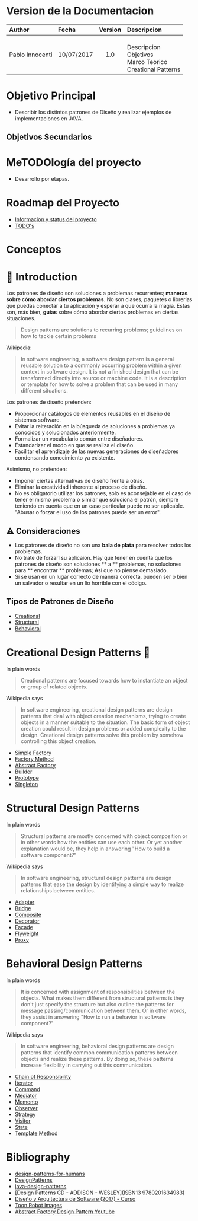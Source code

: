 # Version de la Documentacion
| Author          | Fecha       | Version | Descripcion                                   |
|:--------------- |:----------- |:-------:|:--------------------------------------------- |
| Pablo Innocenti | 10/07/2017  | 1.0     | <br>Descripcion<br>Objetivos<br>Marco Teorico<br>Creational Patterns |

# Objetivo Principal

* Describir los distintos patrones de Diseño y realizar ejemplos de implementaciones en JAVA.

## Objetivos Secundarios

# MeTODOlogía del proyecto
* Desarrollo por etapas.

# Roadmap del Proyecto
* [Informacion y status del proyecto](Documentacion/project.md)
* [TODO's](Documentacion/TODO.md)

# Conceptos

:rocket: Introduction
=================

Los patrones de diseño son soluciones a problemas recurrentes; **maneras sobre cómo abordar ciertos problemas**. No son clases, paquetes o librerias que puedas conectar a tu aplicación y esperar a que ocurra la magia. Estas son, más bien, **guias** sobre cómo abordar ciertos problemas en ciertas situaciones.

> Design patterns are solutions to recurring problems; guidelines on how to tackle certain problems

Wikipedia:

> In software engineering, a software design pattern is a general reusable solution to a commonly occurring problem within a given context in software design. It is not a finished design that can be transformed directly into source or machine code. It is a description or template for how to solve a problem that can be used in many different situations.

Los patrones de diseño pretenden:

- Proporcionar catálogos de elementos reusables en el diseño de sistemas software.
- Evitar la reiteración en la búsqueda de soluciones a problemas ya conocidos y solucionados anteriormente.
- Formalizar un vocabulario común entre diseñadores.
- Estandarizar el modo en que se realiza el diseño.
- Facilitar el aprendizaje de las nuevas generaciones de diseñadores condensando conocimiento ya existente.

Asimismo, no pretenden:
- Imponer ciertas alternativas de diseño frente a otras.
- Eliminar la creatividad inherente al proceso de diseño.
- No es obligatorio utilizar los patrones, solo es aconsejable en el caso de tener el mismo problema o similar que soluciona el patrón, siempre teniendo en cuenta que en un caso particular puede no ser aplicable. "Abusar o forzar el uso de los patrones puede ser un error".

:warning: Consideraciones
-----------------
- Los patrones de diseño no son una **bala de plata** para resolver todos los problemas.
- No trate de forzarl su aplicaion. Hay que tener en cuenta que los patrones de diseño son soluciones ** a ** problemas, no soluciones para ** encontrar ** problemas; Así que no piense demasiado.
- Si se usan en un lugar correcto de manera correcta, pueden ser o bien un salvador o resultar en un lío horrible con el código.

Tipos de Patrones de Diseño
-----------------

* [Creational](#creational-design-patterns)
* [Structural](#structural-design-patterns)
* [Behavioral](#behavioral-design-patterns)

Creational Design Patterns :hammer:
==========================

In plain words
> Creational patterns are focused towards how to instantiate an object or group of related objects.

Wikipedia says
> In software engineering, creational design patterns are design patterns that deal with object creation mechanisms, trying to create objects in a manner suitable to the situation. The basic form of object creation could result in design problems or added complexity to the design. Creational design patterns solve this problem by somehow controlling this object creation.

 * [Simple Factory](Documentacion/Creational/SimpleFactory.md)
 * [Factory Method](Documentacion/Creational/FactoryMethod.md)
 * [Abstract Factory](Documentacion/Creational/AbstractFactory.md)
 * [Builder](Documentacion/TODO.md)
 * [Prototype](Documentacion/TODO.md)
 * [Singleton](Documentacion/TODO.md)

Structural Design Patterns
==========================

In plain words
> Structural patterns are mostly concerned with object composition or in other words how the entities can use each other. Or yet another explanation would be, they help in answering "How to build a software component?"

Wikipedia says
> In software engineering, structural design patterns are design patterns that ease the design by identifying a simple way to realize relationships between entities.

 * [Adapter](Documentacion/TODO.md)
 * [Bridge](Documentacion/TODO.md)
 * [Composite](Documentacion/TODO.md)
 * [Decorator](Documentacion/TODO.md)
 * [Facade](Documentacion/TODO.md)
 * [Flyweight](Documentacion/TODO.md)
 * [Proxy](Documentacion/TODO.md)

Behavioral Design Patterns
==========================

In plain words
> It is concerned with assignment of responsibilities between the objects. What makes them different from structural patterns is they don't just specify the structure but also outline the patterns for message passing/communication between them. Or in other words, they assist in answering "How to run a behavior in software component?"

Wikipedia says
> In software engineering, behavioral design patterns are design patterns that identify common communication patterns between objects and realize these patterns. By doing so, these patterns increase flexibility in carrying out this communication.

* [Chain of Responsibility](Documentacion/TODO.md)
* [Iterator](Documentacion/TODO.md)
* [Command](Documentacion/TODO.md)
* [Mediator](Documentacion/TODO.md)
* [Memento](Documentacion/TODO.md)
* [Observer](Documentacion/TODO.md)
* [Strategy](Documentacion/TODO.md)
* [Visitor](Documentacion/TODO.md)
* [State](Documentacion/TODO.md)
* [Template Method](Documentacion/TODO.md)

# Bibliography
* [design-patterns-for-humans](https://github.com/kamranahmedse/design-patterns-for-humans/blob/master/README.md#-simple-factory)
* [DesignPatterns](https://github.com/OmarElGabry/DesignPatterns)
* [java-design-patterns](https://github.com/iluwatar/java-design-patterns/tree/master/abstract-factory)
* [Design Patterns CD - ADDISON - WESLEY](ISBN13 9780201634983)
* [Diseño y Arquitectura de Software (2017) - Curso](http://www.uai.edu.ar)
* [Toon Robot images](http://tooncharacters.com)
* [Abstract Factory Design Pattern Youtube](https://www.youtube.com/watch?v=xbjAsdAK4xQ#t=23.063268)
